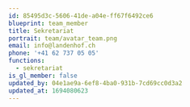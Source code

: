 ```yaml
---
id: 85495d3c-5606-41de-a04e-ff67f6492ce6
blueprint: team_member
title: Sekretariat
portrait: team/avatar_team.png
email: info@landenhof.ch
phone: '+41 62 737 05 05'
functions:
  - sekretariat
is_gl_member: false
updated_by: 04e1ae9a-6ef8-4ba0-931b-7cd69cc0d3a2
updated_at: 1694080623
---
```

